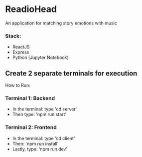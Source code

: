 # ReadioHead
An application for matching story emotions with music

### Stack:
- ReactJS
- Express
- Python (Jupyter Notebook)

## Create 2 separate terminals for execution
How to Run:
### Terminal 1: Backend
- In the terminal: type 'cd server'
- Then type: 'npm run start'
  
### Terminal 2: Frontend
- In the terminal: type 'cd client'
- Then: 'npm run install'
- Lastly, type: 'npm run dev'

